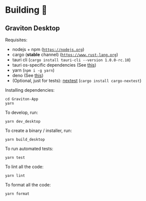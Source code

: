 # Building 🧰

## Graviton Desktop
Requisites:
- nodejs + npm ([`https://nodejs.org`](https://nodejs.org))
- cargo (**stable** channel) ([`https://www.rust-lang.org`](https://www.rust-lang.org))
- tauri cli (`cargo install tauri-cli --version 1.0.0-rc.10`)
- tauri os-specific dependencies (See [this](https://tauri.studio/v1/guides/getting-started/prerequisites/#installing))
- yarn (`npm i -g yarn`)
- deno (See [this](https://deno.land/#installation))
- (Optional, just for tests): [nextest](https://nexte.st/) (`cargo install cargo-nextest`)

Installing dependencies:
```shell
cd Graviton-App
yarn
```

To develop, run:
```shell
yarn dev_desktop
```

To create a binary / installer, run:
```shell
yarn build_desktop
```

To run automated tests:
```shell
yarn test
```

To lint all the code:
```shell
yarn lint
```


To format all the code:
```shell
yarn format
```
